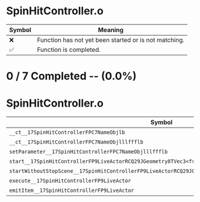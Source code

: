 # SpinHitController.o
| Symbol | Meaning 
| ------------- | ------------- 
| :x: | Function has not yet been started or is not matching. 
| :white_check_mark: | Function is completed. 


# 0 / 7 Completed -- (0.0%)
# SpinHitController.o
| Symbol | Decompiled? |
| ------------- | ------------- |
| `__ct__17SpinHitControllerFPC7NameObjlb` | :x: |
| `__ct__17SpinHitControllerFPC7NameObjlllffflb` | :x: |
| `setParameter__17SpinHitControllerFPC7NameObjlllffflb` | :x: |
| `start__17SpinHitControllerFP9LiveActorRCQ29JGeometry8TVec3<f>RCQ29JGeometry8TVec3<f>` | :x: |
| `startWithoutStopScene__17SpinHitControllerFP9LiveActorRCQ29JGeometry8TVec3<f>RCQ29JGeometry8TVec3<f>` | :x: |
| `execute__17SpinHitControllerFP9LiveActor` | :x: |
| `emitItem__17SpinHitControllerFP9LiveActor` | :x: |
